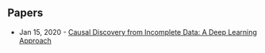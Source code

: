 ## Papers
- Jan 15, 2020 - [Causal Discovery from Incomplete Data: A Deep Learning Approach](https://deepai.org/publication/causal-discovery-from-incomplete-data-a-deep-learning-approach)
